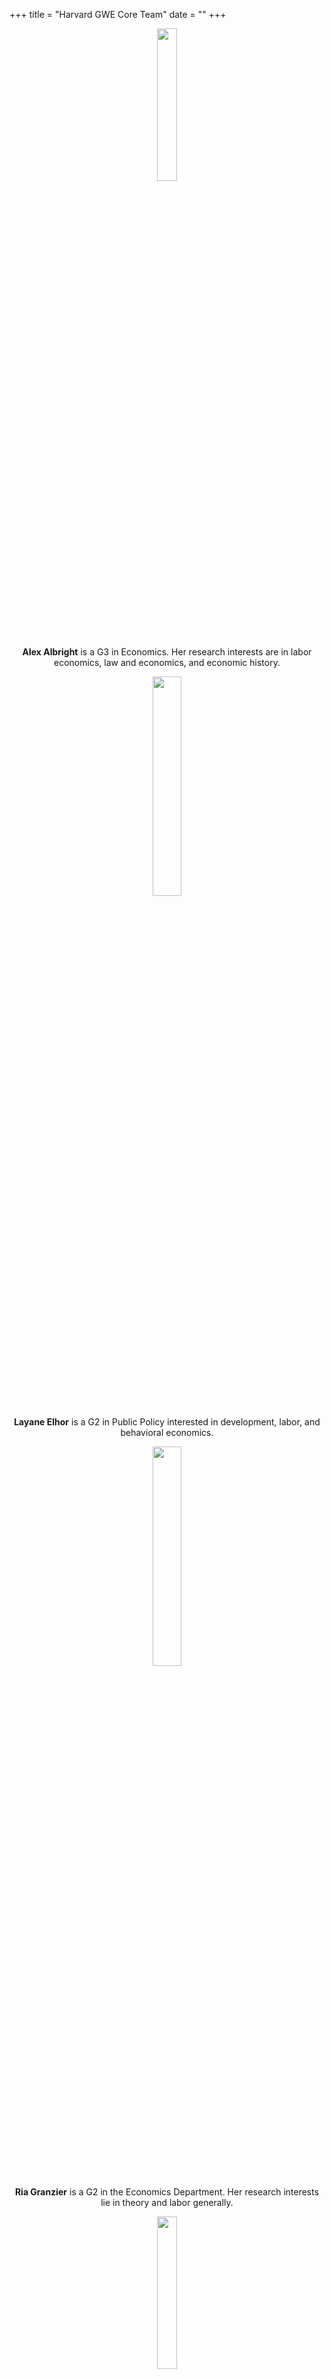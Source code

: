 +++
title = "Harvard GWE Core Team"
date = ""
+++

<center>
<img src="/./team_files/AlexAlbright.jpg" alt="" width="25%"/>

**Alex Albright** is a G3 in Economics. Her research interests are in labor economics, law and economics, and economic history.

<img src="/./team_files/Layane.jpg" alt="" width="30%"/>

**Layane Elhor** is a G2 in Public Policy interested in development, labor, and behavioral economics.

<img src="/./team_files/Ria.png" alt="" width="30%"/>

**Ria Granzier** is a G2 in the Economics Department. Her research interests lie in theory and labor generally.

<img src="/./team_files/IH.jpg" alt="" width="25%"/>

**Isabel Harbaugh** is a G4 in Public Policy specializing in labor and development economics. Isabel's projects focus on vocational education and financial inclusion.

<img src="/./team_files/holston.jpeg" alt="" width="30%" />

**Kathryn Holston** is a G2 in the Economics Department. Her fields are macro and finance and her research interests include monetary policy.

<img src="/./team_files/Celena.png" alt="" width= "30%"/>

**Yuezhou "Celena" Huo** is a G4 in Economics. Her main research area is in education and family economics with a focus on the U.S. and China.
 
<img src="/./team_files/lpauldevaux.jpg" alt="" />

**Louise Paul-Delvaux** is a G2 in Economics interested in Labor, Development and Metrics.

<img src="/./team_files/LJ.jpg" alt="" width="30%"/>

**Ljubica "LJ" Ristovska** is a G2 in the Economics PhD program and is interested in public, labor, and IO, with a particular focus on health economics.

<img src="/./team_files/Ambra.jpg" alt=""/>

**Awa Ambra Seck** is a G2 in the PEG program. Her research interests are political economy and development economics.

**Emma Smith** is a G1 in Public Policy, with an interest in development and political economy. She has a regional focus in the Middle East and East Africa.

<img src="/./team_files/Anna.jpg" alt="" width="30%"/>

**Anna Stansbury** is a G3 in the Economics Department. Her fields are macro and labor.
</center>
